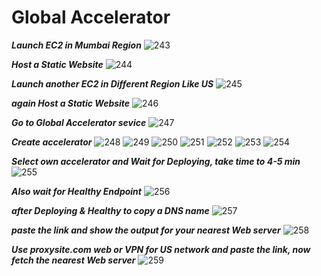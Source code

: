 # Global Accelerator

***Launch EC2 in Mumbai Region***
![243](https://github.com/user-attachments/assets/c94c4b02-0929-4eb5-a63f-1cff283c6875)

***Host a Static Website***
![244](https://github.com/user-attachments/assets/95a73788-0480-415e-a170-2e3cb03f854e)

***Launch another EC2 in Different Region Like US***
![245](https://github.com/user-attachments/assets/81eb4964-12e7-4427-9c95-b6fbfb2c2269)

***again Host a Static Website***
![246](https://github.com/user-attachments/assets/d347342f-283d-4c54-ba6c-7477e3f0286e)

***Go to Global Accelerator sevice***
![247](https://github.com/user-attachments/assets/3eec0b55-dd0f-4b58-be7f-3f2987eb4b19)

***Create accelerator***
![248](https://github.com/user-attachments/assets/9a02ab74-9750-49fc-acdb-758ce94040f2)
![249](https://github.com/user-attachments/assets/e8efee83-65e3-40b2-8728-238f61801bcf)
![250](https://github.com/user-attachments/assets/19094a9b-d241-4df9-8eb0-1a57948acfdb)
![251](https://github.com/user-attachments/assets/9847f47e-28fa-4cdd-9e75-f70940d11c49)
![252](https://github.com/user-attachments/assets/788496b7-c4d5-41e6-b2d3-8b1a59879a14)
![253](https://github.com/user-attachments/assets/704b0543-ad86-452a-98d5-9012e0ef813b)
![254](https://github.com/user-attachments/assets/75381b90-d99c-4302-83d7-e3dd7b313d45)

***Select own accelerator and Wait for Deploying, take time to 4-5 min***
![255](https://github.com/user-attachments/assets/89a12196-57c5-4bd9-bae5-7eb5086e7882)

***Also wait for Healthy Endpoint***
![256](https://github.com/user-attachments/assets/79e4577f-d327-4b0b-adda-ebb9f69606b0)

***after Deploying & Healthy to copy a DNS name***
![257](https://github.com/user-attachments/assets/bfb2146b-a532-4a69-91d3-0b6193b090b6)

***paste the link and show the output for your nearest Web server***
![258](https://github.com/user-attachments/assets/cb09cb8a-fe0b-4290-a768-60ba857b2c1c)

***Use **proxysite.com** web or **VPN** for US network and paste the link, now fetch the nearest Web server*** 
![259](https://github.com/user-attachments/assets/84aa3bf3-7b64-431d-8212-93e89bc0c36b)
